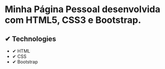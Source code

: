 # Minha Página Pessoal desenvolvida com HTML5, CSS3 e Bootstrap.

## ✔ Technologies

- ✔ HTML
- ✔ CSS
- ✔ Bootstrap
